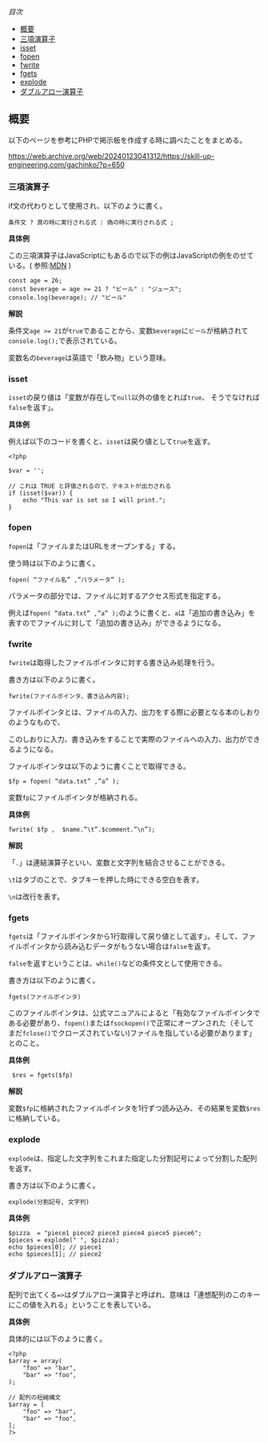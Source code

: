 *目次*
* [概要](#概要)
* [三項演算子](#三項演算子)
* [isset](#isset)
* [fopen](#fopen)
* [fwrite](#fwrite)
* [fgets](#fgets)
* [explode](#explode)
* [ダブルアロー演算子](#ダブルアロー演算子)

## 概要

以下のページを参考にPHPで掲示板を作成する時に調べたことをまとめる。

https://web.archive.org/web/20240123041312/https://skill-up-engineering.com/gachinko/?p=650

### 三項演算子

if文の代わりとして使用され、以下のように書く。

```
条件文 ? 真の時に実行される式 : 偽の時に実行される式 ;
```

**具体例**

この三項演算子はJavaScriptにもあるので以下の例はJavaScriptの例をのせている。( 参照:[MDN](https://developer.mozilla.org/ja/docs/Web/JavaScript/Reference/Operators/Conditional_operator) )

```
const age = 26;
const beverage = age >= 21 ? "ビール" : "ジュース";
console.log(beverage); // "ビール"
```

**解説**

条件文`age >= 21`が`true`であることから、変数`beverage`に`ビール`が格納されて`console.log();`で表示されている。

変数名の`beverage`は英語で「飲み物」という意味。

### isset

`isset`の戻り値は「変数が存在して`null`以外の値をとれば`true`、 そうでなければ`false`を返す」。

**具体例**

例えば以下のコードを書くと、`isset`は戻り値として`true`を返す。

```
<?php

$var = '';

// これは TRUE と評価されるので、テキストが出力される
if (isset($var)) {
    echo "This var is set so I will print.";
}
```

### fopen

`fopen`は「ファイルまたはURLをオープンする」する。

使う時は以下のように書く。

```
fopen( “ファイル名” ,”パラメータ” );
```
パラメータの部分では、ファイルに対するアクセス形式を指定する。

例えば`fopen( “data.txt” ,”a” );`のように書くと、`a`は「追加の書き込み」を表すのでファイルに対して「追加の書き込み」ができるようになる。

### fwrite

`fwrite`は取得したファイルポインタに対する書き込み処理を行う。

書き方は以下のように書く。

```
fwrite(ファイルポインタ、書き込み内容);
```

ファイルポインタとは、ファイルの入力、出力をする際に必要となる本のしおりのようなもので、

このしおりに入力、書き込みをすることで実際のファイルへの入力、出力ができるようになる。

ファイルポインタは以下のように書くことで取得できる。

```
$fp = fopen( “data.txt” ,”a” );
```

変数`fp`にファイルポインタが格納される。

**具体例**

```
fwrite( $fp ,  $name.”\t”.$comment.”\n”);
```

**解説**

「`.`」は連結演算子といい、変数と文字列を結合させることができる。

`\t`はタブのことで、タブキーを押した時にできる空白を表す。

`\n`は改行を表す。

### fgets

`fgets`は「ファイルポインタから1行取得して戻り値として返す」。そして、ファイルポインタから読み込むデータがもうない場合は`false`を返す。

`false`を返すということは、`while()`などの条件文として使用できる。

書き方は以下のように書く。

```
fgets(ファイルポインタ)
```

このファイルポインタは、公式マニュアルによると「有効なファイルポインタである必要があり、`fopen()`または`fsockopen()`で正常にオープンされた（そしてまだ`fclose()`でクローズされていない)ファイルを指している必要があります」とのこと。

**具体例**

```
 $res = fgets($fp)
```

**解説**

変数`$fp`に格納されたファイルポインタを1行ずつ読み込み、その結果を変数`$res`に格納している。

### explode

`explode`は、指定した文字列をこれまた指定した分割記号によって分割した配列を返す。

書き方は以下のように書く。

```
explode(分割記号, 文字列)
```

**具体例**

```
$pizza  = "piece1 piece2 piece3 piece4 piece5 piece6";
$pieces = explode(" ", $pizza);
echo $pieces[0]; // piece1
echo $pieces[1]; // piece2
```

### ダブルアロー演算子

配列で出てくる`=>`はダブルアロー演算子と呼ばれ、意味は「連想配列のこのキーにこの値を入れる」ということを表している。

**具体例**

具体的には以下のように書く。

```
<?php
$array = array(
    "foo" => "bar",
    "bar" => "foo",
);

// 配列の短縮構文
$array = [
    "foo" => "bar",
    "bar" => "foo",
];
?>
```









